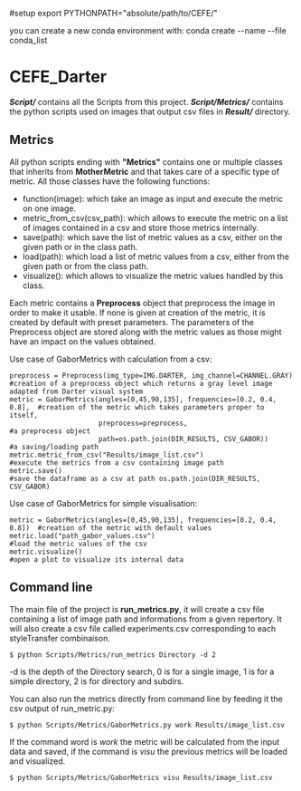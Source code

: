 #setup
export PYTHONPATH="absolute/path/to/CEFE/"

you can create a new conda environment with:
conda create --name <envname> --file conda_list

# CEFE_Darter
**_Script/_** contains all the Scripts from this project.
**_Script/Metrics/_** contains the python scripts used on images that output csv files in **_Result/_** directory.

## Metrics

All python scripts ending with __"Metrics"__ contains one or multiple classes that inherits from __MotherMetric__ and that takes care of a specific type of metric.
All those classes have the following functions:
* function(image): which take an image as input and execute the metric on one image.
* metric_from_csv(csv_path): which allows to execute the metric on a list of images contained in a csv and store those metrics internally.
* save(path): which save the list of metric values as a csv, either on the given path or in the class path.
* load(path): which load a list of metric values from a csv, either from the given path or from the class path.
* visualize(): which allows to visualize the metric values handled by this class.

Each metric contains a __Preprocess__ object that preprocess the image in order to make it usable. If none is given at creation of the metric, it is created by default with preset parameters.
The parameters of the Preprocess object are stored along with the metric values as those might have an impact on the values obtained.

Use case of GaborMetrics with calculation from a csv:

    preprocess = Preprocess(img_type=IMG.DARTER, img_channel=CHANNEL.GRAY)  #creation of a preprocess object which returns a gray level image adapted from Darter visual system
    metric = GaborMetrics(angles=[0,45,90,135], frequencies=[0.2, 0.4, 0.8],  #creation of the metric which takes parameters proper to itself,
                          preprocess=preprocess,                              #a preprocess object
                          path=os.path.join(DIR_RESULTS, CSV_GABOR))          #a saving/loading path  
    metric.metric_from_csv("Results/image_list.csv")                       #execute the metrics from a csv containing image path
    metric.save()                                                          #save the dataframe as a csv at path os.path.join(DIR_RESULTS, CSV_GABOR)
    
Use case of GaborMetrics for simple visualisation:

    metric = GaborMetrics(angles=[0,45,90,135], frequencies=[0.2, 0.4, 0.8])  #creation of the metric with default values
    metric.load("path_gabor_values.csv")                                      #load the metric values of the csv
    metric.visualize()                                                        #open a plot to visualize its internal data
   
## Command line
The main file of the project is __run_metrics.py__, it will create a csv file containing a list of image path and informations from a given repertory. It will also create a csv file called experiments.csv corresponding to each styleTransfer combinaison.
```
$ python Scripts/Metrics/run_metrics Directory -d 2
```
-d is the depth of the Directory search, 0 is for a single image, 1 is for a simple directory, 2 is for directory and subdirs.

You can also run the metrics directly from command line by feeding it the csv output of run_metric.py:
```
$ python Scripts/Metrics/GaborMetrics.py work Results/image_list.csv
```
If the command word is _work_ the metric will be calculated from the input data and saved, if the command is _visu_ the previous metrics will be loaded and visualized.
```
$ python Scripts/Metrics/GaborMetrics visu Results/image_list.csv
```
